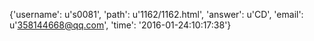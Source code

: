 {'username': u's0081', 'path': u'1162/1162.html', 'answer': u'CD', 'email': u'358144668@qq.com', 'time': '2016-01-24:10:17:38'}